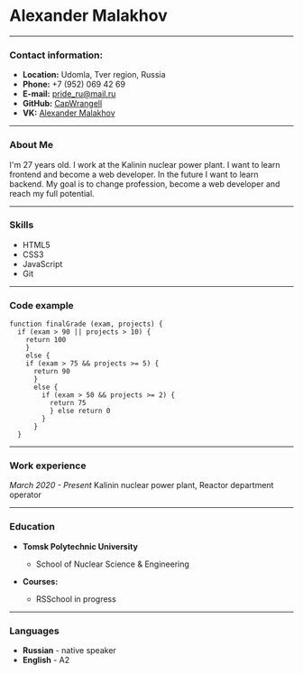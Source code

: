 # Alexander Malakhov

---

### Contact information:

- **Location:** Udomla, Tver region, Russia
- **Phone:** +7 (952) 069 42 69
- **E-mail:** pride_ru@mail.ru
- **GitHub:** [CapWrangell](https://github.com/CapWrangell "Переход на GitHub CapWrangell")
- **VK:** [Alexander Malakhov](https://vk.com/id34460788)

---

### About Me

I'm 27 years old. I work at the Kalinin nuclear power plant.
I want to learn frontend and become a web developer. In the future I want to learn backend. My goal is to change profession, become a web developer and reach my full potential.

---

### Skills

- HTML5
- CSS3
- JavaScript
- Git

---

### Code example

```
function finalGrade (exam, projects) {
  if (exam > 90 || projects > 10) {
    return 100
    }
    else {
    if (exam > 75 && projects >= 5) {
      return 90
      }
      else {
        if (exam > 50 && projects >= 2) {
          return 75
          } else return 0
        }
      }
  }
```

---

### Work experience

_March 2020 - Present_ Kalinin nuclear power plant, Reactor department operator

---

### Education

- **Tomsk Polytechnic University**

  - School of Nuclear Science & Engineering

- **Courses:**

  - RSSchool in progress

---

### Languages

- **Russian** - native speaker
- **English** - A2

